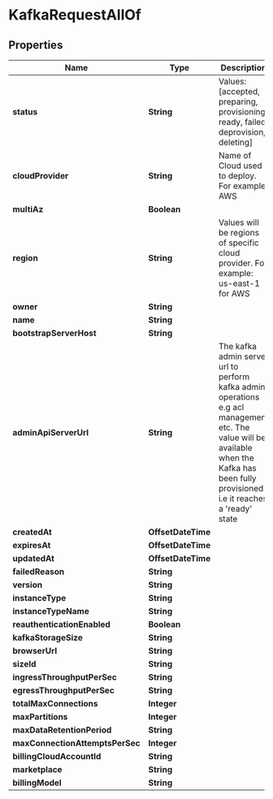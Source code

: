 

# KafkaRequestAllOf


## Properties

Name | Type | Description | Notes
------------ | ------------- | ------------- | -------------
**status** | **String** | Values: [accepted, preparing, provisioning, ready, failed, deprovision, deleting]  |  [optional]
**cloudProvider** | **String** | Name of Cloud used to deploy. For example AWS |  [optional]
**multiAz** | **Boolean** |  | 
**region** | **String** | Values will be regions of specific cloud provider. For example: us-east-1 for AWS |  [optional]
**owner** | **String** |  |  [optional]
**name** | **String** |  |  [optional]
**bootstrapServerHost** | **String** |  |  [optional]
**adminApiServerUrl** | **String** | The kafka admin server url to perform kafka admin operations e.g acl management etc. The value will be available when the Kafka has been fully provisioned i.e it reaches a &#39;ready&#39; state |  [optional]
**createdAt** | **OffsetDateTime** |  |  [optional]
**expiresAt** | **OffsetDateTime** |  |  [optional]
**updatedAt** | **OffsetDateTime** |  |  [optional]
**failedReason** | **String** |  |  [optional]
**version** | **String** |  |  [optional]
**instanceType** | **String** |  |  [optional]
**instanceTypeName** | **String** |  |  [optional]
**reauthenticationEnabled** | **Boolean** |  | 
**kafkaStorageSize** | **String** |  |  [optional]
**browserUrl** | **String** |  |  [optional]
**sizeId** | **String** |  |  [optional]
**ingressThroughputPerSec** | **String** |  |  [optional]
**egressThroughputPerSec** | **String** |  |  [optional]
**totalMaxConnections** | **Integer** |  |  [optional]
**maxPartitions** | **Integer** |  |  [optional]
**maxDataRetentionPeriod** | **String** |  |  [optional]
**maxConnectionAttemptsPerSec** | **Integer** |  |  [optional]
**billingCloudAccountId** | **String** |  |  [optional]
**marketplace** | **String** |  |  [optional]
**billingModel** | **String** |  |  [optional]



